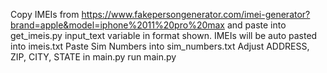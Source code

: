 Copy IMEIs from https://www.fakepersongenerator.com/imei-generator?brand=apple&model=iphone%2011%20pro%20max and paste into get_imeis.py input_text variable in format shown. IMEIs will be auto pasted into imeis.txt
Paste Sim Numbers into sim_numbers.txt
Adjust ADDRESS, ZIP, CITY, STATE in main.py
run main.py
